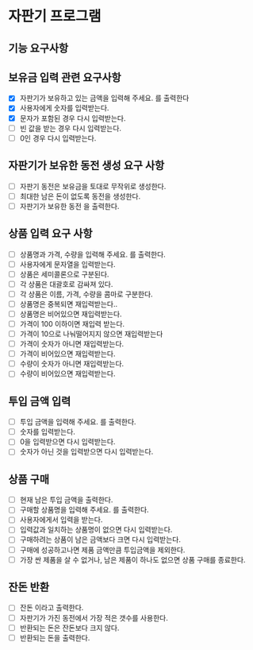 # 자판기 프로그램

## 기능 요구사항

## 보유금 입력 관련 요구사항

- [x] 자판기가 보유하고 있는 금액을 입력해 주세요. 를 출력한다
- [x] 사용자에게 숫자를 입력받는다.
- [x] 문자가 포함된 경우 다시 입력받는다.
- [ ] 빈 값을 받는 경우 다시 입력받는다.
- [ ] 0인 경우 다시 입력받는다.

## 자판기가 보유한 동전 생성 요구 사항

- [ ] 자판기 동전은 보유금을 토대로 무작위로 생성한다.
- [ ] 최대한 남은 돈이 없도록 동전을 생성한다.
- [ ] 자판기가 보유한 동전 을 출력한다.

## 상품 입력 요구 사항

- [ ] 상품명과 가격, 수량을 입력해 주세요. 를 출력한다.
- [ ] 사용자에게 문자열을 입력받는다.
- [ ] 상품은 세미콜론으로 구분된다.
- [ ] 각 상품은 대괄호로 감싸져 있다.
- [ ] 각 상품은 이름, 가격, 수량을 콤마로 구분한다.
- [ ] 상품명은 중복되면 재입력받는다..
- [ ] 상품명은 비어있으면 재입력받는다.
- [ ] 가격이 100 이하이면 재입력 받는다.
- [ ] 가격이 10으로 나눠떨어지지 않으면 재입력받는다
- [ ] 가격이 숫자가 아니면 재입력받는다.
- [ ] 가격이 비어있으면 재입력받는다.
- [ ] 수량이 숫자가 아니면 재입력받는다.
- [ ] 수량이 비어있으면 재입력받는다.

## 투입 금액 입력

- [ ] 투입 금액을 입력해 주세요. 를 출력한다.
- [ ] 숫자를 입력받는다.
- [ ] 0을 입력받으면 다시 입력받는다.
- [ ] 숫자가 아닌 것을 입력받으면 다시 입력받는다.

## 상품 구매

- [ ] 현재 남은 투입 금액을 출력한다.
- [ ] 구매할 상품명을 입력해 주세요. 를 출력한다.
- [ ] 사용자에게서 입력을 받는다.
- [ ] 입력값과 일치하는 상품명이 없으면 다시 입력받는다.
- [ ] 구매하려는 상품이 남은 금액보다 크면 다시 입력받는다.
- [ ] 구매에 성공하고나면 제품 금액만큼 투입금액을 제외한다.
- [ ] 가장 싼 제품을 살 수 없거나, 남은 제품이 하나도 없으면 상품 구매를 종료한다.

## 잔돈 반환

- [ ] 잔돈 이라고 출력한다.
- [ ] 자판기가 가진 동전에서 가장 적은 갯수를 사용한다.
- [ ] 반환되는 돈은 잔돈보다 크지 않다.
- [ ] 반환되는 돈을 출력한다.